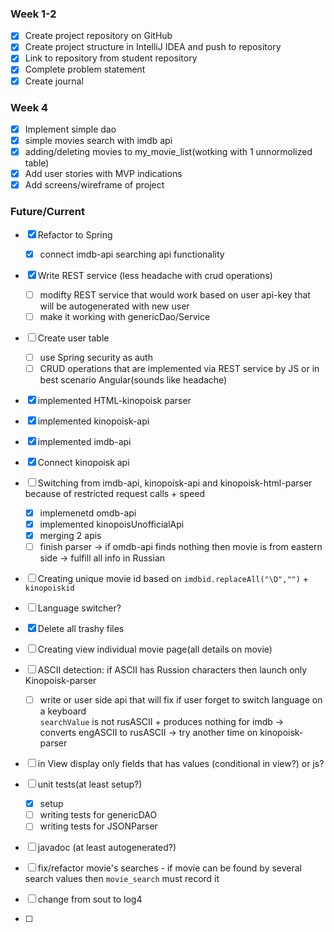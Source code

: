 ### Week 1-2
- [x] Create project repository on GitHub
- [x] Create project structure in IntelliJ IDEA and push to repository
- [x] Link to repository from student repository
- [x] Complete problem statement
- [x] Create journal

### Week 4
- [x] Implement simple dao 
- [x] simple movies search with imdb api
- [x] adding/deleting movies to my_movie_list(wotking with 1 unnormolized table)
- [x] Add user stories with MVP indications
- [x] Add screens/wireframe of project

### Future/Current
- [X] Refactor to Spring
  - [X] connect imdb-api searching api functionality 
- [X] Write REST service (less headache with crud operations)  
  - [ ] modifty REST service that would work based on user api-key that will be autogenerated with new user
  - [ ] make it working with genericDao/Service
- [ ] Create user table
  - [ ] use Spring security as auth
  - [ ] CRUD operations that are implemented via REST service by JS or in best scenario Angular(sounds like headache)
- [X] implemented HTML-kinopoisk parser
- [X] implemented kinopoisk-api
- [X] implemented imdb-api
- [X] Connect kinopoisk api
- [ ] Switching from imdb-api, kinopoisk-api and kinopoisk-html-parser because of restricted request calls + speed
  - [X] implemenetd omdb-api
  - [X] implemented kinopoisUnofficialApi
  - [X] merging 2 apis
  - [ ] finish parser -> if omdb-api finds nothing then movie is from eastern side -> fulfill all info in Russian
- [ ] Creating unique movie id based on `imdbid.replaceAll("\D","")` + `kinopoiskid`
- [ ] Language switcher?
- [X] Delete all trashy files
- [ ] Creating view individual movie page(all details on movie)
- [ ] ASCII detection: if ASCII has Russion characters then launch only Kinopoisk-parser
  - [ ] write or user side api that will fix if user forget to switch language on a keyboard  
        `searchValue` is not rusASCII + produces nothing for imdb ->   
        converts engASCII to rusASCII -> try another time on kinopoisk-parser 
- [ ] in View display only fields that has values (conditional in view?) or js?
- [ ] unit tests(at least setup?)
  - [X] setup
  - [ ] writing tests for genericDAO
  - [ ] writing tests for JSONParser
- [ ] javadoc (at least autogenerated?)
- [ ] fix/refactor movie's searches - if movie can be found by several search values
        then `movie_search` must record it  
  
- [ ] change from sout to log4
- [ ] 

 



